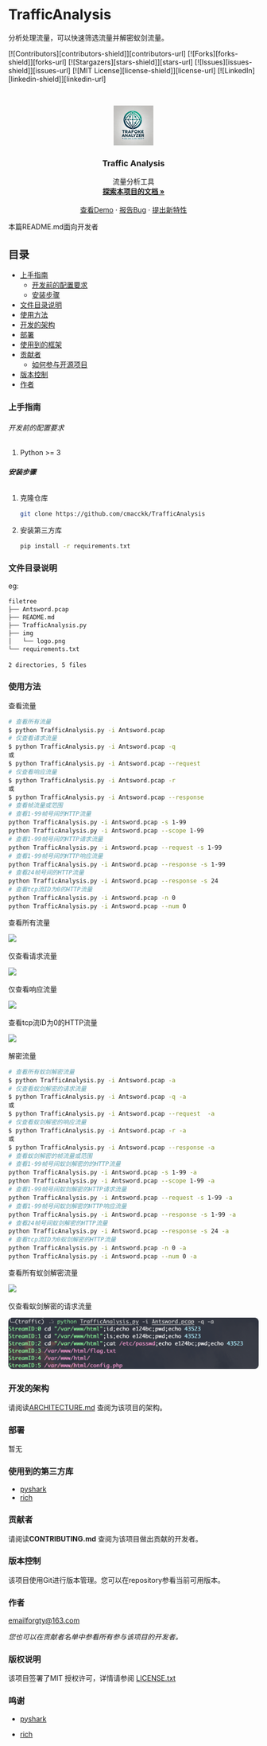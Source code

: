 

# TrafficAnalysis

分析处理流量，可以快速筛选流量并解密蚁剑流量。

<!-- PROJECT SHIELDS -->

[![Contributors][contributors-shield]][contributors-url]
[![Forks][forks-shield]][forks-url]
[![Stargazers][stars-shield]][stars-url]
[![Issues][issues-shield]][issues-url]
[![MIT License][license-shield]][license-url]
[![LinkedIn][linkedin-shield]][linkedin-url]

<!-- PROJECT LOGO -->
<br />

<p align="center">
  <a href="https://github.com/cmacckk/TrafficAnalysis">
    <img src="img/logo.png" alt="Logo" width="80" height="80">
  </a>

  <h3 align="center">Traffic Analysis</h3>
  <p align="center">
    流量分析工具
    <br />
    <a href="https://github.com/cmacckk/TrafficAnalysis"><strong>探索本项目的文档 »</strong></a>
    <br />
    <br />
    <a href="https://github.com/cmacckk/TrafficAnalysis">查看Demo</a>
    ·
    <a href="https://github.com/cmacckk/TrafficAnalysis/issues">报告Bug</a>
    ·
    <a href="https://github.com/cmacckk/TrafficAnalysis/issues">提出新特性</a>
  </p>


</p>


 本篇README.md面向开发者

## 目录

- [上手指南](#上手指南)
  - [开发前的配置要求](#开发前的配置要求)
  - [安装步骤](#安装步骤)
- [文件目录说明](#文件目录说明)
- [使用方法](#使用方法)
- [开发的架构](#开发的架构)
- [部署](#部署)
- [使用到的框架](#使用到的框架)
- [贡献者](#贡献者)
  - [如何参与开源项目](#如何参与开源项目)
- [版本控制](#版本控制)
- [作者](#作者)

### 上手指南

###### 开发前的配置要求

1. Python >= 3

###### **安装步骤**

1. 克隆仓库

   ```bash
   git clone https://github.com/cmacckk/TrafficAnalysis
   ```

2. 安装第三方库

   ```bash
   pip install -r requirements.txt
   ```

### 文件目录说明

eg:

```
filetree
├── Antsword.pcap
├── README.md
├── TrafficAnalysis.py
├── img
│   └── logo.png
└── requirements.txt

2 directories, 5 files
```

### 使用方法

查看流量

```bash
# 查看所有流量
$ python TrafficAnalysis.py -i Antsword.pcap
# 仅查看请求流量
$ python TrafficAnalysis.py -i Antsword.pcap -q
或
$ python TrafficAnalysis.py -i Antsword.pcap --request
# 仅查看响应流量
$ python TrafficAnalysis.py -i Antsword.pcap -r
或
$ python TrafficAnalysis.py -i Antsword.pcap --response
# 查看帧流量或范围
# 查看1-99帧号间的HTTP流量
python TrafficAnalysis.py -i Antsword.pcap -s 1-99
python TrafficAnalysis.py -i Antsword.pcap --scope 1-99
# 查看1-99帧号间的HTTP请求流量
python TrafficAnalysis.py -i Antsword.pcap --request -s 1-99
# 查看1-99帧号间的HTTP响应流量
python TrafficAnalysis.py -i Antsword.pcap --response -s 1-99
# 查看24帧号间的HTTP流量
python TrafficAnalysis.py -i Antsword.pcap --response -s 24
# 查看tcp流ID为0的HTTP流量
python TrafficAnalysis.py -i Antsword.pcap -n 0
python TrafficAnalysis.py -i Antsword.pcap --num 0
```

查看所有流量

![](./img/trafficAnalysicCli1.png)

仅查看请求流量

![](./img/trafficAnalysicCli2.png)

仅查看响应流量

![](./img/trafficAnalysicCli3.png)

查看tcp流ID为0的HTTP流量

![](./img/trafficAnalysicCli4.png)

解密流量

```bash
# 查看所有蚁剑解密流量
$ python TrafficAnalysis.py -i Antsword.pcap -a
# 仅查看蚁剑解密的请求流量
$ python TrafficAnalysis.py -i Antsword.pcap -q -a
或
$ python TrafficAnalysis.py -i Antsword.pcap --request  -a
# 仅查看蚁剑解密的响应流量
$ python TrafficAnalysis.py -i Antsword.pcap -r -a
或
$ python TrafficAnalysis.py -i Antsword.pcap --response -a
# 查看蚁剑解密的帧流量或范围
# 查看1-99帧号间蚁剑解密的的HTTP流量
python TrafficAnalysis.py -i Antsword.pcap -s 1-99 -a
python TrafficAnalysis.py -i Antsword.pcap --scope 1-99 -a
# 查看1-99帧号间蚁剑解密的HTTP请求流量
python TrafficAnalysis.py -i Antsword.pcap --request -s 1-99 -a
# 查看1-99帧号间蚁剑解密的HTTP响应流量
python TrafficAnalysis.py -i Antsword.pcap --response -s 1-99 -a
# 查看24帧号间蚁剑解密的HTTP流量
python TrafficAnalysis.py -i Antsword.pcap --response -s 24 -a
# 查看tcp流ID为0蚁剑解密的HTTP流量
python TrafficAnalysis.py -i Antsword.pcap -n 0 -a
python TrafficAnalysis.py -i Antsword.pcap --num 0 -a
```

查看所有蚁剑解密流量

![](./img/trafficAnalysicCli5.png)

仅查看蚁剑解密的请求流量

![](./img/trafficAnalysicCli6.png)

### 开发的架构 

请阅读[ARCHITECTURE.md](https://github.com/cmacckk/TrafficAnalysis/blob/master/ARCHITECTURE.md) 查阅为该项目的架构。

### 部署

暂无

### 使用到的第三方库

- [pyshark](https://github.com/KimiNewt/pyshark)
- [rich](https://github.com/Textualize/rich)

### 贡献者

请阅读**CONTRIBUTING.md** 查阅为该项目做出贡献的开发者。

### 版本控制

该项目使用Git进行版本管理。您可以在repository参看当前可用版本。

### 作者

emailforgty@163.com 

 *您也可以在贡献者名单中参看所有参与该项目的开发者。*

### 版权说明

该项目签署了MIT 授权许可，详情请参阅 [LICENSE.txt](https://github.com/shaojintian/Best_README_template/blob/master/LICENSE.txt)

### 鸣谢


- [pyshark](https://github.com/KimiNewt/pyshark)

- [rich](https://github.com/Textualize/rich)
